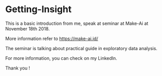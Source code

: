 # Getting-Insight
This is a basic introduction from me, speak at seminar at Make-Ai at November 18th 2018.

More information refer to https://make-ai.id/

The seminar is talking about practical guide in exploratory data analysis.

For more information, you can check on my LinkedIn.

Thank you !
